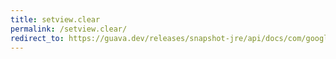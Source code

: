 ```yaml
---
title: setview.clear
permalink: /setview.clear/
redirect_to: https://guava.dev/releases/snapshot-jre/api/docs/com/google/common/collect/Sets.SetView.html#clear--
---
```

